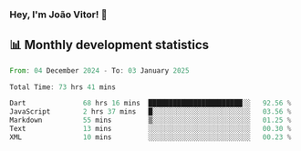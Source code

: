### Hey, I'm João Vitor! 👋

<!--
**joaovitorcf97/joaovitorcf97** is a ✨ _special_ ✨ repository because its `README.md` (this file) appears on your GitHub profile.

Here are some ideas to get you started:

- 🔭 I’m currently working on ...
- 🌱 I’m currently learning ...
- 👯 I’m looking to collaborate on ...
- 🤔 I’m looking for help with ...
- 💬 Ask me about ...
- 📫 How to reach me: ...
- 😄 Pronouns: ...
- ⚡ Fun fact: ...
-->
## 📊 Monthly development statistics

<!--START_SECTION:waka-->

```rust
From: 04 December 2024 - To: 03 January 2025

Total Time: 73 hrs 41 mins

Dart              68 hrs 16 mins  ███████████████████████░░   92.56 %
JavaScript        2 hrs 37 mins   █░░░░░░░░░░░░░░░░░░░░░░░░   03.56 %
Markdown          55 mins         ▒░░░░░░░░░░░░░░░░░░░░░░░░   01.25 %
Text              13 mins         ░░░░░░░░░░░░░░░░░░░░░░░░░   00.30 %
XML               10 mins         ░░░░░░░░░░░░░░░░░░░░░░░░░   00.23 %
```

<!--END_SECTION:waka-->
